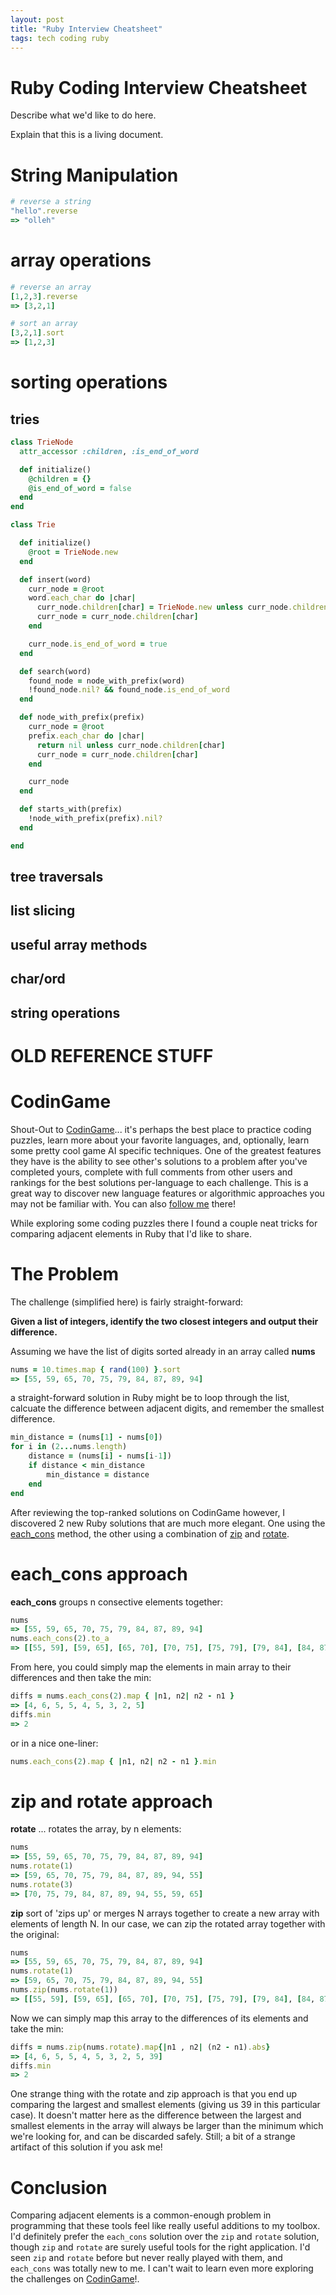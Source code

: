 ```yaml
---
layout: post
title: "Ruby Interview Cheatsheet"
tags: tech coding ruby
---
```



# Ruby Coding Interview Cheatsheet 

Describe what we'd like to do here.

Explain that this is a living document.

# String Manipulation

```ruby
# reverse a string
"hello".reverse
=> "olleh"
```

# array operations
    
```ruby
# reverse an array
[1,2,3].reverse
=> [3,2,1]

# sort an array
[3,2,1].sort
=> [1,2,3]
```

# sorting operations

## tries

```ruby
class TrieNode
  attr_accessor :children, :is_end_of_word

  def initialize()
    @children = {}
    @is_end_of_word = false
  end
end

class Trie

  def initialize()
    @root = TrieNode.new
  end

  def insert(word)
    curr_node = @root
    word.each_char do |char|
      curr_node.children[char] = TrieNode.new unless curr_node.children[char]
      curr_node = curr_node.children[char]
    end

    curr_node.is_end_of_word = true
  end

  def search(word)
    found_node = node_with_prefix(word)
    !found_node.nil? && found_node.is_end_of_word
  end

  def node_with_prefix(prefix)
    curr_node = @root
    prefix.each_char do |char|
      return nil unless curr_node.children[char]
      curr_node = curr_node.children[char]
    end

    curr_node
  end

  def starts_with(prefix)
    !node_with_prefix(prefix).nil?
  end

end
```

## tree traversals

## list slicing

## useful array methods

## char/ord

## string operations




# OLD REFERENCE STUFF


# CodinGame
Shout-Out to [CodinGame](https://www.codingame.com/)... it's perhaps the best place to practice coding puzzles, learn more about your favorite languages, and, optionally, learn some pretty cool game AI specific techniques. One of the greatest features they have is the ability to see other's solutions to a problem after you've completed yours, complete with full comments from other users and rankings for the best solutions per-language to each challenge. This is a great way to discover new language features or algorithmic approaches you may not be familiar with. You can also [follow me](https://www.codingame.com/profile/4b1d61768cee9c0433fa188b757ef9535296954
) there!

While exploring some coding puzzles there I found a couple neat tricks for comparing adjacent elements in Ruby that I'd like to share. 

# The Problem

The challenge (simplified here) is fairly straight-forward:

**Given a list of integers, identify the two closest integers and output their difference.**

Assuming we have the list of digits sorted already in an array called **nums**

```ruby
nums = 10.times.map { rand(100) }.sort
=> [55, 59, 65, 70, 75, 79, 84, 87, 89, 94]
```

a straight-forward solution in Ruby might be to loop through the list, calcuate the difference between adjacent digits, and remember the smallest difference.

```ruby
min_distance = (nums[1] - nums[0])
for i in (2...nums.length)
    distance = (nums[i] - nums[i-1])
    if distance < min_distance
        min_distance = distance
    end
end
```

After reviewing the top-ranked solutions on CodinGame however, I discovered 2 new Ruby solutions that are much more elegant. One using the [each_cons](https://ruby-doc.org/3.2.1/Enumerable.html#method-i-each_cons) method, the other using a combination of [zip](https://ruby-doc.org/3.2.1/Enumerable.html#method-i-zip) and [rotate](https://ruby-doc.org/3.2.1/Array.html#method-i-rotate).

# each_cons approach

**each_cons** groups n consective elements together:

```ruby
nums
=> [55, 59, 65, 70, 75, 79, 84, 87, 89, 94]
nums.each_cons(2).to_a
=> [[55, 59], [59, 65], [65, 70], [70, 75], [75, 79], [79, 84], [84, 87], [87, 89], [89, 94]]
```
From here, you could simply map the elements in main array to their differences and then take the min: 
```ruby
diffs = nums.each_cons(2).map { |n1, n2| n2 - n1 }
=> [4, 6, 5, 5, 4, 5, 3, 2, 5]
diffs.min
=> 2
```
or in a nice one-liner:
```ruby
nums.each_cons(2).map { |n1, n2| n2 - n1 }.min
```

# zip and rotate approach
**rotate** ... rotates the array, by n elements:
```ruby
nums
=> [55, 59, 65, 70, 75, 79, 84, 87, 89, 94]
nums.rotate(1)
=> [59, 65, 70, 75, 79, 84, 87, 89, 94, 55]
nums.rotate(3)
=> [70, 75, 79, 84, 87, 89, 94, 55, 59, 65]
```

**zip** sort of 'zips up' or merges N arrays together to create a new array with elements of length N. In our case,
we can zip the rotated array together with the original:
```ruby
nums
=> [55, 59, 65, 70, 75, 79, 84, 87, 89, 94]
nums.rotate(1)
=> [59, 65, 70, 75, 79, 84, 87, 89, 94, 55]
nums.zip(nums.rotate(1))
=> [[55, 59], [59, 65], [65, 70], [70, 75], [75, 79], [79, 84], [84, 87], [87, 89], [89, 94], [94, 55]]
```
Now we can simply map this array to the differences of its elements and take the min:
```ruby
diffs = nums.zip(nums.rotate).map{|n1 , n2| (n2 - n1).abs}
=> [4, 6, 5, 5, 4, 5, 3, 2, 5, 39]
diffs.min
=> 2
```
One strange thing with the rotate and zip approach is that you end up comparing the largest and smallest elements (giving us 39 in this particular case). It doesn't matter here as the difference between the largest and smallest elements in the array will always be larger than the minimum which we're looking for, and can be discarded safely. Still; a bit of a strange artifact of this solution if you ask me!

# Conclusion

Comparing adjacent elements is a common-enough problem in programming that these tools feel like really useful additions to my toolbox. I'd definitely prefer the `each_cons` solution over the `zip` and `rotate` solution, though `zip` and `rotate` are surely useful tools for the right application. I'd seen `zip` and `rotate` before but never really played with them, and `each_cons` was totally new to me. I can't wait to learn even more exploring the challenges on [CodinGame](https://www.codingame.com/)!.

